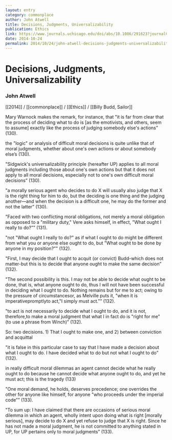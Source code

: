 ```yaml
---
layout: entry
category: commonplace
author: John Atwell
title: Decisions, Judgments, Universalizability
publication: Ethics
link: https://www.journals.uchicago.edu/doi/abs/10.1086/291623?journalCode=et
date: 2014-10-24
permalink: 2014/10/24/john-atwell-decisions-judgments-universalizability
---
```


# Decisions, Judgments, Universalizability

### John Atwell

[[2014]] / [[commonplace]] / [[Ethics]] / [[Billy Budd, Sailor]]

Mary Warnock makes the remark, for instance, that "it is far from clear that the process of deciding what to do is [as the emotivists, and others, seem to assume] exactly like the process of judging somebody else's actions” (130). 

the "logic" or analysis of difficult moral decisions is quite unlike that of moral judgments, whether about one's own actions or about somebody else’s (130).

"Sidgwick's universalizability principle (hereafter UP) applies to all moral judgments including those about one's own actions but that it does not apply to all moral decisions, especially not to one's own difficult moral decisions” (130).

"a morally serious agent who decides to do X will usually also judge that X is the right thing for him to do, but the deciding is one thing and the judging another—and when the decision is a difficult one, he may do the former and not the latter” (130).

"Faced with two conflicting moral obligations, not merely a moral obligation as opposed to a "military duty," Vere asks himself, in effect, "What ought I really to do?”” (131).

"not "What ought I really to do?" as if what I ought to do might be different from what you or anyone else ought to do, but "What ought to be done by anyone in my position?”" (132).

"First, I may decide that I ought to acquit (or convict) Budd-which does not matter-but this is to decide that anyone ought to make the same decision” (132).

"The second possibility is this. I may not be able to decide what ought to be done, that is, what anyone ought to do, thus I will not have been successful in deciding what I ought to do. Nothing remains but for me to act; owing to the pressure of circumstancesor, as Melville puts it, "when it is imperativepromptlyto act,"I simply must act.”” (132).

"to act is not necessarily to decide what I ought to do, and it is not, therefore,to make a moral judgment that what I in fact do is "right for me" (to use a phrase from Winch)” (132).

So: two decisions. 1) That I ought to make one, and 2) between conviction and acquittal

"it is false in this particular case to say that I have made a decision about what I ought to do. I have decided what to do but not what I ought to do” (132).

in really difficult moral dilemmas an agent cannot decide what he really ought to do because he cannot decide what anyone ought to do, and yet he must act; this is the tragedy (133)

"One moral demand, he holds, deserves precedence; one overrides the other for anyone like himself, for anyone "who proceeds under the imperial code”” (133).

"To sum up: I have claimed that there are occasions of serious moral dilemma in which an agent, wholly intent upon doing what is right [morally serious], may decide to do X and yet refuse to judge that X is right. Since he has not made a moral judgment, he is not committed to anything stated in UP, for UP pertains only to moral judgments” (133).

